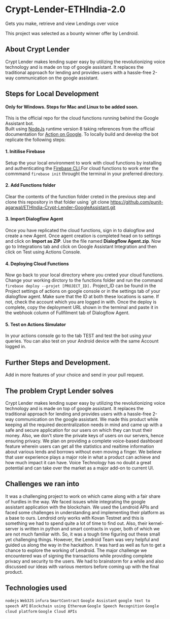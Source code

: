 # Crypt-Lender-ETHIndia-2.0
Gets you make, retrieve and view Lendings over voice

This project was selected as a bounty winner offer by Lendroid.

## About Crypt Lender
Crypt Lender makes lending super easy by utilizing the revolutionizing voice technology and is made on top of google assistant. It replaces the traditional approach for lending and provides users with a hassle-free 2-way communication on the google assistant.

## Steps for Local Development  
#### Only for Windows. Steps for Mac and Linux to be added soon.
This is the official repo for the cloud functions running behind the Google Assistant bot.  
Built using [NodeJs](https://nodejs.org/en/) runtime version 8 taking references from the official documentation for [Action on Google](https://developers.google.com/actions/overview).
To locally build and develop the bot replicate the following steps:

#### 1. Initilise Firebase
Setup the your local environment to work with cloud functions by installing and authenticating the [Firebase CLI](https://firebase.google.com/docs/cli).For cloud functions to work enter the commmand `firebase init` throught the terminal in your preferred directory.

#### 2. Add Functions folder
Clear the contents of the function folder creted in the previous step and clone this repository in that folder using `git clone https://github.com/punit-agarwal/ETHIndia-Crypt-Lender-GoogleAssistant.git

#### 3. Import Dialogflow Agent
Once you have replicated the cloud functions, sign in to dialogflow and create a new Agent. Once agent creation is completed head on to settings and click on **Import as ZIP**.
Use the file named **Dialogflow Agent.zip**. Now go to Integrations tab and click on Google Assistant Integration and then click on Test using Actions Console.

#### 4. Deploying Cloud Functions
Now go back to your local directory where you creted your cloud functions. Change your working dirctory to the functions folder and run the command `firebase deploy --projet [PROJECT_ID].`
Project_ID can be found in the Project settings of actions on google console or in the settings tab of your dialogflow agent. Make sure that the ID at both these locations is same. If not, check the account which you are logged in with.
Once the deploy is complete, copy the deployment URL shown in the terminal and paste it in the webhook column of Fullfilment tab of Dialogflow Agent.

#### 5. Test on Actions Simulator
In your actions console go to the tab TEST and test the bot using your queries. You can also test on your Android device with the same Account logged in.

## Further Steps and Development.
Add in more features of your choice and send in your pull request.


## The problem Crypt Lender solves
Crypt Lender makes lending super easy by utilizing the revolutionizing voice technology and is made on top of google assistant. It replaces the traditional approach for lending and provides users with a hassle-free 2-way communication on the google assistant. We made this product while keeping all the required decentralization needs in mind and came up with a safe and secure application for our users on which they can trust their money. Also, we don't store the private keys of users on our servers, hence ensuring privacy. We plan on providing a complete voice-based dashboard feature wherein users can get all the statistics and realtime information about various lends and borrows without even moving a finger. We believe that user experience plays a major role in what a product can achieve and how much impact it can have. Voice Technology has no doubt a great potential and can take over the market as a major add-on to current UI.

## Challenges we ran into
It was a challenging project to work on which came along with a fair share of hurdles in the way. We faced issues while integrating the google assistant application with the blockchain. We used the Lendroid APIs and faced some challenges in understanding and implementing their platform as a base to ours. Lendroid only works with Kovan Testnet and this is something we had to spend quite a lot of time to find out. Also, their kernel-server is written in python and smart contracts in vyper, both of which we are not much familiar with. So, it was a tough time figuring out these small yet challenging things. However, the Lendroid Team was very helpful and guided us along the way in the hackathon. It was hard as well as fun to get a chance to explore the working of Lendroid. The major challenge we encountered was of signing the transactions while providing complete privacy and security to the users. We had to brainstorm for a while and also discussed our ideas with various mentors before coming up with the final product.

## Technologies used
`nodejs` `Web3JS` `infura` `SmartContract` `Google Assistant` `google text to speech API` `Blockchain using Ethereum` `Google Speech Recognition` `Google cloud platform` `Google Cloud APIs`
